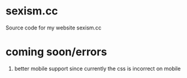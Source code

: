 # sexism.cc
Source code for my website sexism.cc
# coming soon/errors
1. better mobile support since currently the css is incorrect on mobile
